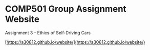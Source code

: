 # COMP501 Group Assignment Website

Assignment 3 - Ethics of Self-Driving Cars

[https://a30812.github.io/website/](https://a30812.github.io/website/)